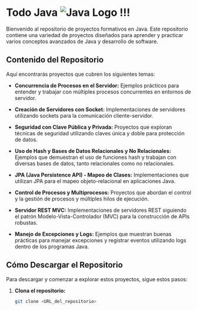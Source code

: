 # Todo Java ![Java Logo](https://www.flaticon.es/icono-gratis/java_226777) !!!

Bienvenido al repositorio de proyectos formativos en Java. Este repositorio contiene una variedad de proyectos diseñados para aprender y practicar varios conceptos avanzados de Java y desarrollo de software.

## Contenido del Repositorio

Aquí encontrarás proyectos que cubren los siguientes temas:

- **Concurrencia de Procesos en el Servidor:** Ejemplos prácticos para entender y trabajar con múltiples procesos concurrentes en entornos de servidor.
  
- **Creación de Servidores con Socket:** Implementaciones de servidores utilizando sockets para la comunicación cliente-servidor.

- **Seguridad con Clave Pública y Privada:** Proyectos que exploran técnicas de seguridad utilizando claves única y doble para protección de datos.

- **Uso de Hash y Bases de Datos Relacionales y No Relacionales:** Ejemplos que demuestran el uso de funciones hash y trabajan con diversas bases de datos, tanto relacionales como no relacionales.

- **JPA (Java Persistence API) - Mapeo de Clases:** Implementaciones que utilizan JPA para el mapeo objeto-relacional en aplicaciones Java.

- **Control de Procesos y Multiprocesos:** Proyectos que abordan el control y la gestión de procesos y múltiples hilos de ejecución.

- **Servidor REST MVC:** Implementaciones de servidores REST siguiendo el patrón Modelo-Vista-Controlador (MVC) para la construcción de APIs robustas.

- **Manejo de Excepciones y Logs:** Ejemplos que muestran buenas prácticas para manejar excepciones y registrar eventos utilizando logs dentro de los programas Java.

## Cómo Descargar el Repositorio

Para descargar y comenzar a explorar estos proyectos, sigue estos pasos:

1. **Clona el repositorio:**
   ```sh
   git clone <URL_del_repositorio>
